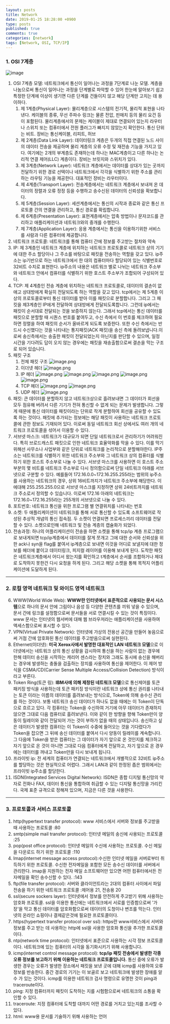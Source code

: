 ```yaml
---
layout: posts
title: Network 
date: 2019-01-25 18:28:00 +0900
type: posts
published: true
comments: true
categories: [network]
tags: [Network, OSI, TCP/IP]
---
```


### 1. OSI 7계층
![image](https://t1.daumcdn.net/cfile/tistory/995EFF355B74179035)
1. OSI 7계층 모델: 네트워크에서 통신이 일어나는 과정을 7단계로 나눈 모델. 계층을 나눔으로써 통신이 일어나는 과정을 단계별로 파악할 수 있어 한눈에 알아보기 쉽고 특정한 단계에 이상이 생기면 다른 단계를 건들이지 않고 해당 단계만 고치는 데 용이하다.
    1. 제 1계층(Physical Layer): 물리계층으로 시스템의 전기적, 물리적 표현을 나타낸다. 케이블의 종류, 무선 주파수 링크는 물론 전압, 핀매치 등의 물리 요건 등이 포함된다. 물리계층에서의 문제는 케이블이 제대로 연결되어 있는지 라우터나 스위치 또는 컴퓨터에서 전원 플러그가 빠지지 않았는지 확인한다. 통신 단위는 비트. 장비는 통신케이블, 리피트, 허브
    2. 제 2계층(Data Link Layer): 데이터링크 계층은 두개의 직접 연결된 노드 사이의 데이터 전송을 제공하며 물리 계층의 오류 수정 및 재전송 기능을 가지고 있다. 여기에는 2개의 부계층도 존재하는데 하나는 MAC계층이고 다른 하나는 논리적 연결 제어(LLC) 계층이다. 장비는 브릿지와 스위치가 있다.
    3.  제 3계층(Network Layer): 네트워크 계층에서는 데이터를 상대가 있는 곳까지 전달하기 위한 경로 선택이나 네트워크에서 각각을 식별하기 위한 주소를 관리하는 라우팅 기능을 제공한다. 대표적인 장비는 라우터이다.
    4.  제 4계층(Transport Layer): 전송계층에서는 네트워크 계층에서 보내져 온 데이터의 정렬과 오류 정정 등을 수행하고 송수신된 데이터의 신뢰성을 확보합니다. 
    5.  제 5계층(Session Layer): 세션계층에서는 통신의 시작과 종료와 같은 통신 프로토콜 간의 연결을 관리하고, 통신 경로를 확립합니다. 
    6. 제 6계층(Presentation Layer): 표현계층에서는 압축 방법이나 문자코드를 관리하고 애플리케이션과 네트워크와의 중개를 수행한다. 
    7. 제 7계층(Application Layer): 응용 계층에서는 통신을 이용하기위한 서비스를 사람과 다른 컴퓨터에 제공합니다.
2. 네트워크 프로토콜: 네트워크를 통해 컴퓨터 간에 정보를 주고받는 절차와 약속
3. IP: 제 3계층인 네트워크 계층에 위치하는 네트워크 프로토콜로 네트워크 상의 기기에 대한 주소 할당이나 그 주소를 바탕으로 패킷을 전송하는 역할을 갖고 있다. ip주소는 ip기반으로 하는 네트워크에서 한 대의 컴퓨터마다 할당되어 있는 식별번호로 32비트 수치로 표현한다. ip주소의 내용은 네트워크 별로 나뉘는 네트워크 주소부와 네트워크 안에서 컴퓨터를 식별하기 위한 호스트 주소부가 조합되어 구성되어 있다.
4. TCP: 제 4계층인 전송 계층에 위치하는 네트워크 프로토콜로, 데이터의 결손이 없애고 상대방에게 확실히 전달되도록 하는 역할을 갖고 있다. tcp에서는 제 5계층 이상의 프로토콜로부터 통신 데이터를 받아 이를 패킷으로 분할합니다. 그리고 그 패킷을 제3계층인 IP에게 전달하여 상대방에게 전달되도록합니다. 그런데 ip에서는 패킷이 순서대로 전달되는 것을 보증하지 않는다. 그래서 tcp에서는  통신 데이터를 패킷으로 분할할 때 시퀀스 번호를 붙여두고, 수신 측에서 이 번호를 체크하여 필요하면 정렬을 하여 패킷의 순서가 올바르게 되도록 보증한다. 또한 수신 측에서는 반드시 수신했다는 것을 나타내는 통지패킷(ACK 패킷)을 송신 측에 돌려보냅니다.이로써 송신측에서는 송출한 패킷이 전달되었는지 아닌지를 판단할 수 있으며, 일정 시간을 기다려도 답이 오지 않는 경우에는 패킷을 재송출함으로써 결손을 막는 구조로 되어 있습니다. 
5. 패킷 구조
    1. 전체 패킷 구조 ![image.png](../image/1.png)
    2. 이더넷 헤더 ![image.png](../image/2.png)
    3. IP 헤더 ![image.png](../image/ip.png) ![image.png](../image/ip2.png) ![image.png](../image/ip3.png) ![image.png](../image/ip4.png) ![image.png](../image/ip5.png)
    4. TCP 헤더 ![image.png](../image/tcp.png) ![image.png](../image/tcp2.png)
    5. UDP 헤더 ![image.png](../image/udp.png)
6. 패킷: 큰 데이터를 분할하지 않고 네트워크상으로 흘려보내면 그 데이터가 회선을 모두 점유해 버려서 다른 기기가 전혀 통신할 수 없게 되는 문제가 발생합니다. 그렇게 때문에 통신 데이터를 패킷이라는 단위로 작게 분할하여 회선을 공유할 수 있도록 하는 것이다. 패킷에 추가되는 정보에는 해당 패킷이 사용하는 네트워크 프로토콜에 관한 정보도 기재되어 있다. 이로써 동일 네트워크 회선 상에서도 여러 개의 네트워크 프로토콜을 섞어서 이용할 수 있다.
7. 서브넷 마스크: 네트워크가 대규모가 되면 단일 네트워크로서 관리하기가 어려워진다. 특히 브로드캐스트 패킷으로 인한 네트워크 효율악화를 막을 수 있다. 이를 막기 위해선 사무소나 사업부와 같은 단위로 네트워크를 논리적으로 분할해야한다. IP주소는 네트워크를 식별하기 위한 네트워크 주소부와 그 네트워크 상의 컴퓨터를 식별하기 위한 호스트 주소부로 나눌 수 있다. 서브넷 마스크를 사용하면 이 호스트 주소 부분의 몇 비트를 네트워크 주소부로 다시 정의함으로써 단일 네트워크 아래를 서브넷으로 구분할 수 있다. 예를들어 172.16.0.0~172.16.255.255라는 범위의 ip주소를 사용하는 네트워크의 경우, 상위 16비트까지가 네트워크 주소부에 해당한다. 이에대해 255.255.255.0으로 서브넷 마스크를 지정하면 상위 24비트까지를 네트워크 주소로서 정의할 수 있습니다. 이로써 172.16 아래의 네트워크는 172.16.0~172.16.255라는 255개의 서브넷으로 나눌 수 있다. 
8. 포트번호: 네트워크 통신을 위한 프로그램 별 연결위치를 나타내는 번호
9. 소켓: 두 애플리케이션이 네트워크를 통해 서로 통신할 수 있도록 소프트웨어로 작성된 추상적 개념의 통신 접속점. 두 소켓이 연결되면 프로세스끼리 데이터를 전달할 수 있다. 소켓으로인해 네트워크 및 전송 계층의 캡슐화가 되었다. 
10. 전송과정: 하나의 어플리케이션이 전송을 하면 소켓을 통해 tcp/ip 계층 프로그램으로 보내게되면 tcp/ip계층에서 데이터를 잘게 쪼개고 그에 대한 순서와 신뢰성을 위한 ack나 syn을 flag를 붙여서 ip계층으로 보내면 이것을 어디로 보낼지에 대한 정보를 헤더에 붙이고 데이터링크, 피지컬 레이어를 이용해 보내게 된다. 도착한 패킷은 네트워크계층에서 어디서 왔는지를 확인하고 t계층에서 순서를 조합하거나 제대로 도착하지 못한건 다시 요청을 하게 된다. 그리고 해당 소켓을 통해 목적지 어플리케이션에 도달하게 된다.

---
### 2. 로컬 영역 네트워크 및 와이드 영역 네트워크
6. WWW(World Wide Web):  **WWW란 인터넷에서 표준적으로 사용되는 문서 시스템**으로 하나의 문서 안에 그림이나 음성 등 다양한 콘텐츠를 끼워 넣을 수 있으며, 문서 간에 링크를 설정함으로써 문서들을 서로 연결시킬 수 있는 것이 특징이다. www 문서는 인터넷의 웹서버에 대해 웹 브라우저라는 애플리케이션을 사용하여 액세스함으로써 표시할 수 있다. 
7. VPN(Virtual Private Network): 인터넷에 가상의 전용선 공간을 만들어 놓음으로써 거점 간에 암호화된 통신 데이터를 주고받음으로써 실현된다.
16. Ethernet(이더넷): **미국 Xerox사에서 발명한 대표적인 LAN 네트워크 모델**으로 이더넷에서는 네트워크 상의 통신 상황을 감시하여 통신을 하는 사람이 없는 경우에 한해 데이터 송신을 시작하는 캐리어 센스라는 장치와 그래도 동시에 송신을 해버리는 경우에 발생하는 충돌을 검출하는 장치를 사용하여 통신을 제어한다. 이 제어 방식을 CSMA/CD(Carrier Sense Multiple Access/Collision Detection) 방식이라고 부른다. 
17. Token Ring(토큰 링): **IBM사에 의해 제창된 네트워크 모델**으로 통신제어를 토큰 패키징 방식을 사용하는데 토큰 패키징 방식이란 네트워크 상에 통신 권리를 나타내는 토큰 이라는 이름의 데이터를 흘려보내는 방식으로, Token에 의해 송수신 관리를 하는 것이다. 보통 네트워크 송신 데이터가 하나도 없을 때에는 이 Token이 단독으로 흐르고 있다. 각 컴퓨터는 Token을 수신하여 거기에 아무 데이터가 존재하지 않으면 그대로 다음 컴퓨터로 흘려보낸다. 이와 같이 한 방향을 향해 Token만이 양동이 릴레이와 같이 전달되어 가는 것이 부하가 없을 때의 상태입니다. 송신하고 싶은 데이터가 발생한 컴퓨터는 이 Token이 수중에 들어오는 것을 기다렸다가 Token을 잡으면 그 뒤에 송신 데이터를 붙여서 다시 양동이 릴레이를 계속합니다. 그 다음에 Token을 받은 컴퓨터는 그 데이터가 자기 앞으로 온 것인지를 체크하고 자기 앞으로 온 것이 아니면 그대로 다음 컴퓨터에게 전달하고, 자기 앞으로 온 경우에는 데이터를 꺼내고 Token만을 다시 보내게 됩니다. 
18. 프라이빗 ip: 전 세계의 컴퓨터가 연결되는 네트워크에서 개별적으로 32비트 ip주소를 할당하는 것은 현실적으로 어렵다. 그래서 LAN과 같이 한정된 좁은 범위에서는 프라이빗 ip주소를 할당한다. 
19. ISDN(Integrated Services Digital Network): ISDN은 종합 디지털 통신망의 약자로 전화나 FAX, 데이터 통신을 통합하여 취급할 수 있는 디지털 통신망을 가리킨다. 국제 표준 규격으로 정해져 있으며, 지금은 다른 것을 사용한다.


---
### 3. 프로토콜과 서비스 프로토콜
1. http(hypertext transfer protocol): www 서비스에서 서버와 정보를 주고받을 때 사용하는 프로토콜 :80
2. smtp(simple mail transfer protocol): 인터넷 메일의 송신에 사용되는 프로토콜 :25
3. pop(post office protocol): 인터넷 메일의 수신에 사용하는 프로토콜. 수신 메일을 다운로드 하기 위한 프로토콜 :110
4. Imap(internet message access protocol):수신한 인터넷 메일을 서버로부터 취득하기 위한 프로토콜. 수신한 전자메일을 포함한 모든 송수신 데이터를 서버에서 관리한다. imap을 지원하는 전자 메일 소프트웨어만 있으면 어떤 컴퓨터에서든 전자메일을 확인 송수신할 수 있다. :143
5. ftp(file transfer protocol): 서버와 클라이언트라는 2대의 컴퓨터 사이에서 파일 전송을 하기 위한 네트워크 프로토콜 :제어용 21, 전송용 20
6. ssl(secure sockers layer):  인터넷에서 정보를 안전하게 주고받기 위해 사용하는 암호화 프로토콜. ssl을 이용한 통신에는 네트워크에서 서로를 인증함으로써 '가장'을 막고 통신 데이터를 암호화함으로써 데이터의 도청이나 변조를 막는다. 인터넷의 온라인 쇼핑이나 결제같은것에 필요한 프로토콜이다.
7. https(hypertext transfer protocol over ssl): https란 www서비스에서 서버와 정보를 주고 받는 데 사용하는 http에 ssl을 사용한 암호화 통신을 추가한 프로토콜이다. 
8. ntp(network time protocol): 인터넷에서 표준으로 사용하는 시각 정보 프로토콜이다. 네트워크에 있는 컴퓨터의 시각을 동기화시키기 위해 사용합니다.
9. icmp(internet control message protocol): **tcp/ip 패킷 전송에서 발생한 각종 오류 정보를 보고하기 위해 이용하는 네트워크 프로토콜입니다.** 통신 중에 오류가 발생한 경우는 오류가 발생한 장소에서 패킷을 보낸 곳에 대해 icmp를 사용하여 오류 정보를 반송한다. 중간 경로의 기기는 이 보골르 보고 네트워크에 발생한 장애를 알 수 가 있는 것이다. icmp를 이용한 네트워크 검사 명령으로 유명한 것이 ping과 traceroute이다.
10. ping: 지정 컴퓨터까지 패킷이 도착하는 지를 시험함으로써 네트워크의 소통을 확인할 수 있다.
11. traceroute: 지정 컴퓨터에 도착할 대까지 어떤 경로를 거치고 있는지를 조사할 수 있다.
12. html: www용 문서를 기술하기 위해 사용하는 언어

